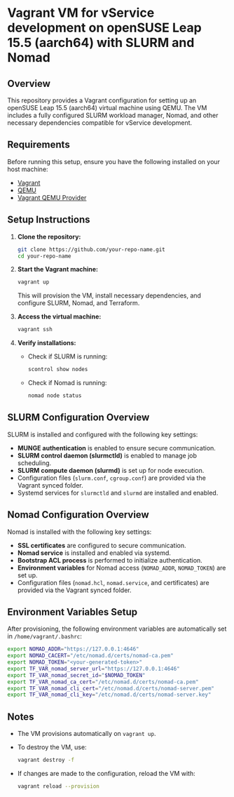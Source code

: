 # Vagrant VM for vService development on openSUSE Leap 15.5 (aarch64) with SLURM and Nomad

## Overview

This repository provides a Vagrant configuration for setting up an openSUSE Leap 15.5 (aarch64) virtual machine using QEMU. The VM includes a fully configured SLURM workload manager, Nomad, and other necessary dependencies compatible for vService development.

## Requirements

Before running this setup, ensure you have the following installed on your host machine:

- [Vagrant](https://www.vagrantup.com/)
- [QEMU](https://www.qemu.org/)
- [Vagrant QEMU Provider](https://github.com/sciurus/vagrant-qemu)

## Setup Instructions

1. **Clone the repository:**

   ```sh
   git clone https://github.com/your-repo-name.git
   cd your-repo-name
   ```

2. **Start the Vagrant machine:**

   ```sh
   vagrant up
   ```

   This will provision the VM, install necessary dependencies, and configure SLURM, Nomad, and Terraform.

3. **Access the virtual machine:**

   ```sh
   vagrant ssh
   ```

4. **Verify installations:**

   - Check if SLURM is running:

     ```sh
     scontrol show nodes
     ```

   - Check if Nomad is running:

     ```sh
     nomad node status
     ```

## SLURM Configuration Overview

SLURM is installed and configured with the following key settings:
- **MUNGE authentication** is enabled to ensure secure communication.
- **SLURM control daemon (slurmctld)** is enabled to manage job scheduling.
- **SLURM compute daemon (slurmd)** is set up for node execution.
- Configuration files (`slurm.conf`, `cgroup.conf`) are provided via the Vagrant synced folder.
- Systemd services for `slurmctld` and `slurmd` are installed and enabled.

## Nomad Configuration Overview

Nomad is installed with the following key settings:
- **SSL certificates** are configured to secure communication.
- **Nomad service** is installed and enabled via systemd.
- **Bootstrap ACL process** is performed to initialize authentication.
- **Environment variables** for Nomad access (`NOMAD_ADDR`, `NOMAD_TOKEN`) are set up.
- Configuration files (`nomad.hcl`, `nomad.service`, and certificates) are provided via the Vagrant synced folder.


## Environment Variables Setup

After provisioning, the following environment variables are automatically set in `/home/vagrant/.bashrc`:

```sh
export NOMAD_ADDR="https://127.0.0.1:4646"
export NOMAD_CACERT="/etc/nomad.d/certs/nomad-ca.pem"
export NOMAD_TOKEN="<your-generated-token>"
export TF_VAR_nomad_server_url="https://127.0.0.1:4646"
export TF_VAR_nomad_secret_id="$NOMAD_TOKEN"
export TF_VAR_nomad_ca_cert="/etc/nomad.d/certs/nomad-ca.pem"
export TF_VAR_nomad_cli_cert="/etc/nomad.d/certs/nomad-server.pem"
export TF_VAR_nomad_cli_key="/etc/nomad.d/certs/nomad-server.key"
```

## Notes

- The VM provisions automatically on `vagrant up`.
- To destroy the VM, use:

  ```sh
  vagrant destroy -f
  ```

- If changes are made to the configuration, reload the VM with:

  ```sh
  vagrant reload --provision
  ```
